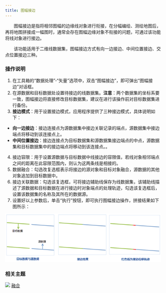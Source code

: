 ```yaml
---
title: 图幅接边
---
```


　　图幅接边是指将相邻图幅的边缘线对象进行衔接，在分幅编绘、测绘地图后，再将地图拼接成一幅图时，通常会存在图幅边缘对象不衔接的问题，可通过该功能将线对象进行接边。

　　该功能适用于二维线数据集，图幅接边方式有向一边接边、中间位置接边、交点位置接边三种。

### 操作说明

 1. 在工具箱的“数据处理”-“矢量”选项中，双击“图幅接边”，即可弹出“图幅接边”对话框。
 2. 在源数据和目标数据处设置待接边的线数据集。**注意**：两个数据集的坐标系要一致，图幅接边将直接修改目标数据集，建议在进行该操作前对目标数据集进行备份。
 3. **接边模式**：用于设置接边模式，应用程序提供了三种接边模式，具体说明如下：

  - **向一边接边**：接边连接点为源数据集中接边关联记录的端点，源数据集中接边端点将移动到该连接点上。 
  - **中间位置接边**：接边连接点为目标数据集和源数据集接边端点的中点，源数据集和目标数据集中的接边端点将移动到该连接点。。
 
 4. 接边容限：用于设置源数据与目标数据中线接边的容限值，若线对象相邻端点之间的距离在此容限范围内，则认为这两条线是相接的。
 5. 数据融合：勾选改复选框表示将接边的源对象和目标对象融合，源数据的其他对象追加到目标数据中。
 6. 接边关联数据：勾选该复选框，可将接边辅助线保存为线数据集，该辅助线描述了源数据和目标数据在进行接边时对象端点的处理轨迹，勾选该复选框后，设置该数据集的名称及其所在的数据源。
 7. 设置好以上参数后，单击“执行”按钮，即可执行图幅接边操作，拼接结果如下图所示：  

  ![](img/EdgeMatch.png)


### 相关主题

![](img/smalltitle.png) [融合](Datafuse.html)



